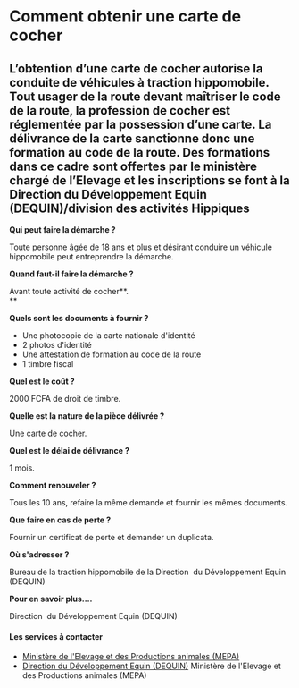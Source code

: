 # Comment obtenir une carte de cocher

L’obtention d’une carte de cocher autorise la conduite de véhicules à traction hippomobile. Tout usager de la route devant maîtriser le code de la route, la profession de cocher est réglementée par la possession d’une carte. La délivrance de la carte sanctionne donc une formation au code de la route. Des formations dans ce cadre sont offertes par le ministère chargé de l’Elevage et les inscriptions se font à la Direction du Développement Equin (DEQUIN)/division des activités Hippiques
---------------------------------------------------------------------------------------------------------------------------------------------------------------------------------------------------------------------------------------------------------------------------------------------------------------------------------------------------------------------------------------------------------------------------------------------------------------------------------------------------------

**Qui peut faire la démarche ?**

Toute personne âgée de 18 ans et plus et désirant conduire un véhicule hippomobile peut entreprendre la démarche.  

**Quand faut-il faire la démarche ?**

Avant toute activité de cocher**.  
**

**Quels sont les documents à fournir ?**

*   Une photocopie de la carte nationale d'identité
*   2 photos d'identité
*   Une attestation de formation au code de la route
*   1 timbre fiscal  
    

**Quel est le coût ?**

2000 FCFA de droit de timbre.  

**Quelle est la nature de la pièce délivrée ?**

Une carte de cocher.

**Quel est le délai de délivrance ?**

1 mois.

**Comment renouveler ?**

Tous les 10 ans, refaire la même demande et fournir les mêmes documents.

**Que faire en cas de perte ?**

Fournir un certificat de perte et demander un duplicata.

**Où s'adresser ?**

Bureau de la traction hippomobile de la Direction  du Développement Equin (DEQUIN)

**Pour en savoir plus….**

Direction  du Développement Equin (DEQUIN)

#### Les services à contacter

*   [Ministère de l'Elevage et des Productions animales (MEPA)](../../../services/ministere-de-lelevage-et-des-productions-animales-mepa.md)
*   [Direction du Développement Equin (DEQUIN)](../../../services/direction-du-developpement-equin-dequin.md) Ministère de l'Elevage et des Productions animales (MEPA)